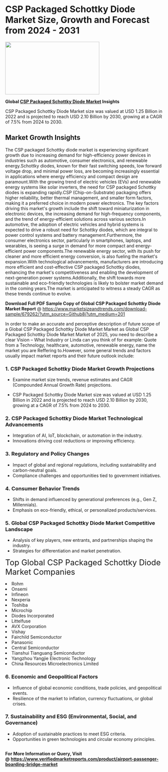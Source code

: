 <H1>CSP Packaged Schottky Diode Market Size, Growth and Forecast from 2024 - 2031</H1><img class="aligncenter size-medium wp-image-584254" src="https://thirdeyenews.in/wp-content/uploads/2024/09/Global-Market-Research-300x168.jpeg" alt="" width="300" height="168" /><p><strong>Global&nbsp;<a href="https://www.marketsizeandtrends.com/download-sample/679262/?utm_source=Github8j?utm_medium=201">CSP Packaged Schottky Diode Market</a> Insights</strong></p><p>CSP Packaged Schottky Diode Market size was valued at USD 1.25 Billion in 2022 and is projected to reach USD 2.10 Billion by 2030, growing at a CAGR of 7.5% from 2024 to 2030.</p><p><h2>Market Growth Insights</h2> The CSP packaged Schottky diode market is experiencing significant growth due to increasing demand for high-efficiency power devices in industries such as automotive, consumer electronics, and renewable energy.Schottky diodes, known for their fast switching speeds, low forward voltage drop, and minimal power loss, are becoming increasingly essential in applications where energy efficiency and compact design are paramount.With the growing trend of electric vehicles (EVs) and renewable energy systems like solar inverters, the need for CSP packaged Schottky diodes is expanding rapidly.CSP (Chip-on-Substrate) packaging offers higher reliability, better thermal management, and smaller form factors, making it a preferred choice in modern power electronics. The key factors driving this market's growth include the shift toward miniaturization in electronic devices, the increasing demand for high-frequency components, and the trend of energy-efficient solutions across various sectors.In automotive, the adoption of electric vehicles and hybrid systems is expected to drive a robust need for Schottky diodes, which are integral to power control systems and battery management.Furthermore, the consumer electronics sector, particularly in smartphones, laptops, and wearables, is seeing a surge in demand for more compact and energy-efficient power components.The renewable energy sector, with its push for cleaner and more efficient energy conversion, is also fueling the market's expansion.With technological advancements, manufacturers are introducing more efficient and cost-effective CSP packaged Schottky diodes, enhancing the market's competitiveness and enabling the development of next-generation power systems.Additionally, the shift towards more sustainable and eco-friendly technologies is likely to bolster market demand in the coming years.The market is anticipated to witness a steady CAGR as these trends continue to evolve.</p><p><span class=""><strong>Download Full PDF Sample Copy of Global CSP Packaged Schottky Diode Market Report</strong> @ <a href="https://www.marketsizeandtrends.com/download-sample/679262/?utm_source=Github8j?utm_medium=201" target="_blank">https://www.marketsizeandtrends.com/download-sample/679262/?utm_source=Github8j?utm_medium=201</a></span></p><p>In order to make an accurate and perceptive description of future scope of a Global&nbsp;CSP Packaged Schottky Diode Market Market as Global&nbsp;CSP Packaged Schottky Diode Market Market of 2025, you need to describe a clear Vision &ndash; What Industry or Linda can you think of for example: Quote from a Technology, healthcare, automotive, renewable energy, name the market you are Reffering to.However, some general trends and factors usually impact market reports and their future outlook include:</p><h3>1.&nbsp;<strong>CSP Packaged Schottky Diode Market Growth Projections</strong></h3><ul><li>Examine market size trends, revenue estimates and CAGR (Compounded Annual Growth Rate) projections.</li><li><p>CSP Packaged Schottky Diode Market size was valued at USD 1.25 Billion in 2022 and is projected to reach USD 2.10 Billion by 2030, growing at a CAGR of 7.5% from 2024 to 2030.</p></li></ul><h3>2.&nbsp;<strong>CSP Packaged Schottky Diode Market Technological Advancements</strong></h3><ul><li>Integration of AI, IoT, blockchain, or automation in the industry.</li><li>Innovations driving cost reductions or improving efficiency.</li></ul><h3>3.&nbsp;<strong>Regulatory and Policy Changes</strong></h3><ul><li>Impact of global and regional regulations, including sustainability and carbon-neutral goals.</li><li>Compliance challenges and opportunities tied to government initiatives.</li></ul><h3>4.&nbsp;<strong>Consumer Behavior Trends</strong></h3><ul><li>Shifts in demand influenced by generational preferences (e.g., Gen Z, Millennials).</li><li>Emphasis on eco-friendly, ethical, or personalized products/services.</li></ul><h3>5.&nbsp;<strong>Global CSP Packaged Schottky Diode Market Competitive Landscape</strong></h3><ul><li>Analysis of key players, new entrants, and partnerships shaping the industry.</li><li>Strategies for differentiation and market penetration.</li></ul><p data-pm-slice="1 1 []"><span style="color: inherit; font-family: inherit; font-size: 25px;">Top Global CSP Packaged Schottky Diode Market Companies</span></p><div class="" data-test-id=""><p><li>Rohm</li><li> Onsemi</li><li> Infineon</li><li> Nexperia</li><li> Toshiba</li><li> Microchip</li><li> Diodes Incorporated</li><li> Littelfuse</li><li> AVX Corporation</li><li> Vishay</li><li> Fairchild Semiconductor</li><li> Panasonic</li><li> Central Semiconductor</li><li> Tianshui Tianguang Semiconductor</li><li> Yangzhou Yangjie Electronic Technology</li><li> China Resources Microelectronics Limited</li></p></div><h3>6.&nbsp;<strong>Economic and Geopolitical Factors</strong></h3><ul><li>Influence of global economic conditions, trade policies, and geopolitical events.</li><li>Resilience of the market to inflation, currency fluctuations, or global crises.</li></ul><h3>7.&nbsp;<strong>Sustainability and ESG (Environmental, Social, and Governance)</strong></h3><ul><li>Adoption of sustainable practices to meet ESG criteria.</li><li>Opportunities in green technologies and circular economy principles.</li></ul><h2><strong style="font-size: 14px;">For More Information or Query, Visit @&nbsp;</strong><a style="background-color: #ffffff; font-size: 14px;" href="https://www.marketsizeandtrends.com/report/csp-packaged-schottky-diode-market/" target="_blank">https://www.verifiedmarketreports.com/product/airport-passenger-boarding-bridge-market</a></h2>